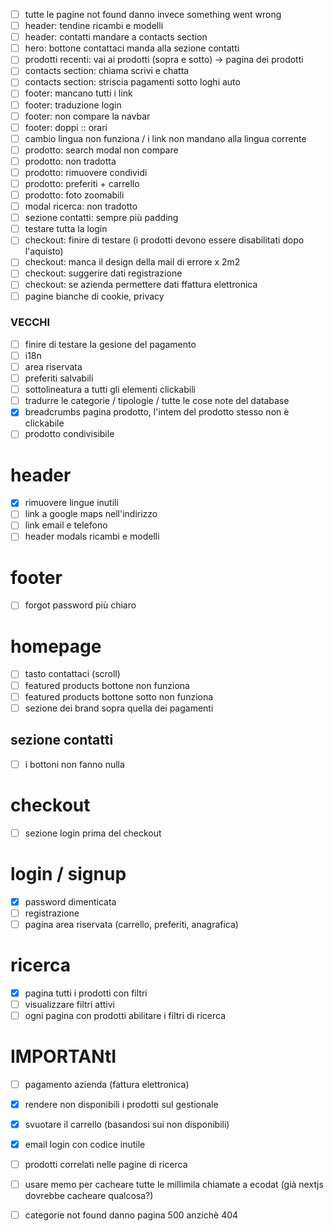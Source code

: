 - [ ] tutte le pagine not found danno invece something went wrong
- [ ] header: tendine ricambi e modelli
- [ ] header: contatti mandare a contacts section
- [ ] hero: bottone contattaci manda alla sezione contatti
- [ ] prodotti recenti: vai ai prodotti (sopra e sotto) -> pagina dei prodotti
- [ ] contacts section: chiama scrivi e chatta
- [ ] contacts section: striscia pagamenti sotto loghi auto
- [ ] footer: mancano tutti i link
- [ ] footer: traduzione login
- [ ] footer: non compare la navbar
- [ ] footer: doppi :: orari
- [ ] cambio lingua non funziona / i link non mandano alla lingua corrente
- [ ] prodotto: search modal non compare
- [ ] prodotto: non tradotta
- [ ] prodotto: rimuovere condividi
- [ ] prodotto: preferiti + carrello
- [ ] prodotto: foto zoomabili
- [ ] modal ricerca: non tradotto
- [ ] sezione contatti: sempre più padding
- [ ] testare tutta la login
- [ ] checkout: finire di testare (i prodotti devono essere disabilitati dopo l'aquisto)
- [ ] checkout: manca il design della mail di errore x 2m2
- [ ] checkout: suggerire dati registrazione
- [ ] checkout: se azienda permettere dati ffattura elettronica
- [ ] pagine bianche di cookie, privacy

### VECCHI

- [ ] finire di testare la gesione del pagamento
- [ ] i18n
- [ ] area riservata
- [ ] preferiti salvabili
- [ ] sottolineatura a tutti gli elementi clickabili
- [ ] tradurre le categorie / tipologie / tutte le cose note del database
- [x] breadcrumbs pagina prodotto, l'intem del prodotto stesso non è clickabile
- [ ] prodotto condivisibile

# header

- [x] rimuovere lingue inutili
- [ ] link a google maps nell'indirizzo
- [ ] link email e telefono
- [ ] header modals ricambi e modelli

# footer

- [ ] forgot password più chiaro

# homepage

- [ ] tasto contattaci (scroll)
- [ ] featured products bottone non funziona
- [ ] featured products bottone sotto non funziona
- [ ] sezione dei brand sopra quella dei pagamenti

## sezione contatti

- [ ] i bottoni non fanno nulla

# checkout

- [ ] sezione login prima del checkout

# login / signup

- [x] password dimenticata
- [ ] registrazione
- [ ] pagina area riservata (carrello, preferiti, anagrafica)

# ricerca

- [x] pagina tutti i prodotti con filtri
- [ ] visualizzare filtri attivi
- [ ] ogni pagina con prodotti abilitare i filtri di ricerca

# IMPORTANtI

- [ ] pagamento azienda (fattura elettronica)
- [x] rendere non disponibili i prodotti sul gestionale
- [x] svuotare il carrello (basandosi sui non disponibili)
- [x] email login con codice inutile

- [ ] prodotti correlati nelle pagine di ricerca

- [ ] usare memo per cacheare tutte le millimila chiamate a ecodat
      (già nextjs dovrebbe cacheare qualcosa?)

- [ ] categorie not found danno pagina 500 anzichè 404
